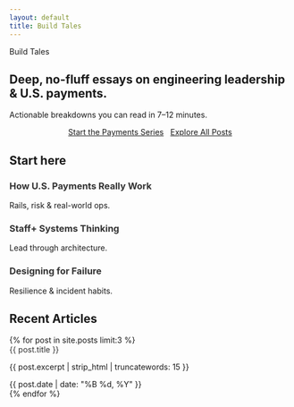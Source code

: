 ```yaml
---
layout: default
title: Build Tales
---
```


<!-- Hero Section -->
<section class="py-16">
  <div class="mx-auto max-w-3xl text-center space-y-6">
    <p class="text-sm uppercase tracking-widest opacity-70">Build Tales</p>
    <h1 class="text-5xl font-bold">Deep, no-fluff essays on engineering leadership & U.S. payments.</h1>
    <p class="text-lg opacity-80">Actionable breakdowns you can read in 7–12 minutes.</p>
    <div class="flex justify-center gap-3">
      <a class="btn-primary" href="/series/payments">Start the Payments Series</a>
      <a class="btn-secondary" href="/blog">Explore All Posts</a>
    </div>
  </div>
</section>

<!-- Start Here Section -->
<section class="py-10">
  <div class="mx-auto max-w-3xl">
    <h2 class="text-2xl font-semibold mb-6">Start here</h2>
    <div class="grid sm:grid-cols-3 gap-6">
      <a class="card" href="/series/payments">
        <h3 class="font-semibold mb-2">How U.S. Payments Really Work</h3>
        <p class="opacity-80 text-sm">Rails, risk & real-world ops.</p>
      </a>
      <a class="card" href="/posts/engineering-leadership-staff-systems">
        <h3 class="font-semibold mb-2">Staff+ Systems Thinking</h3>
        <p class="opacity-80 text-sm">Lead through architecture.</p>
      </a>
      <a class="card" href="/posts/designing-for-failure">
        <h3 class="font-semibold mb-2">Designing for Failure</h3>
        <p class="opacity-80 text-sm">Resilience & incident habits.</p>
      </a>
    </div>
  </div>
</section>

<!-- Recent Articles Section -->
<section class="py-10">
  <div class="mx-auto max-w-3xl">
    <h2 class="text-2xl font-semibold mb-6">Recent Articles</h2>
    <div class="space-y-6">
      {% for post in site.posts limit:3 %}
      <article class="card">
        <a href="{{ post.url }}" class="text-xl font-semibold" style="text-decoration: none; color: #333;">{{ post.title }}</a>
        <p class="opacity-80">{{ post.excerpt | strip_html | truncatewords: 15 }}</p>
        <span class="text-sm opacity-60">{{ post.date | date: "%B %d, %Y" }}</span>
      </article>
      {% endfor %}
    </div>
  </div>
</section>

<style>
/* Custom styles for this page */
.card {
  display: block;
  text-decoration: none;
  color: inherit;
}

.card h3 {
  color: #333;
}

.card:hover {
  text-decoration: none;
}

.card:hover h3 {
  color: var(--accent);
}

.flex {
  display: flex;
}

.justify-center {
  justify-content: center;
}

.gap-3 {
  gap: 12px;
}

@media (max-width: 640px) {
  .flex {
    flex-direction: column;
    align-items: center;
  }
  
  .btn-primary,
  .btn-secondary {
    width: 100%;
    max-width: 300px;
    text-align: center;
  }
}
</style>